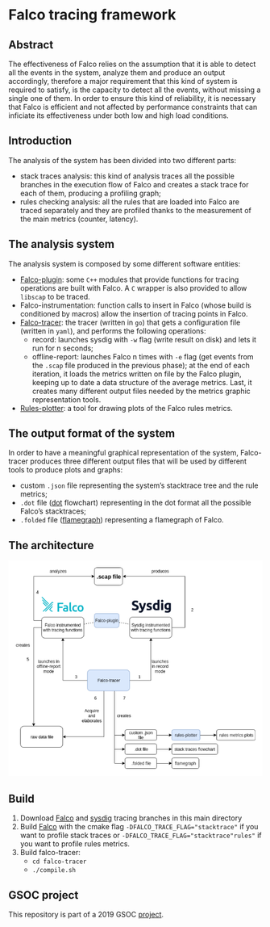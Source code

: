
# Falco tracing framework

## Abstract
The effectiveness of Falco relies on the assumption that it is able to detect all the events in the system, analyze them and produce an output accordingly, therefore a major requirement that this kind of system is required to satisfy, is the capacity to detect all the events, without missing a single one of them. In order to ensure this kind of reliability, it is necessary that Falco is efficient and not affected by performance constraints that can inficiate its effectiveness under both low and high load conditions.

## Introduction
The analysis of the system has been divided into two different parts:
-   stack traces analysis: this kind of analysis traces all the possible branches in the execution flow of Falco and creates a stack trace for each of them, producing a profiling graph;
-   rules checking analysis: all the rules that are loaded into Falco are traced separately and they are profiled thanks to the measurement of the main metrics (counter, latency).

## The analysis system
The analysis system is composed by some different software entities:
-   [Falco-plugin](falco-plugin): some  `C++`  modules that provide functions for tracing operations are built with Falco. A  `C`  wrapper is also provided to allow  `libscap`  to be traced.
-   Falco-instrumentation: function calls to insert in Falco (whose build is conditioned by macros) allow the insertion of tracing points in Falco.
-   [Falco-tracer](falco-tracer): the tracer (written in  `go`) that gets a configuration file (written in  `yaml`), and performs the following operations:
    -   record: launches sysdig with  `-w`  flag (write result on disk) and lets it run for n seconds;
    -   offline-report: launches Falco n times with  `-e`  flag (get events from the  `.scap`  file produced in the previous phase); at the end of each iteration, it loads the metrics written on file by the Falco plugin, keeping up to date a data structure of the average metrics. Last, it creates many different output files needed by the metrics graphic representation tools.
- [Rules-plotter](rules-plotter): a tool for drawing plots of the Falco rules metrics.


## The output format of the system

In order to have a meaningful graphical representation of the system, Falco-tracer produces three different output files that will be used by different tools to produce plots and graphs:

-   custom  `.json`  file representing the system’s stacktrace tree and the rule metrics;
-   `.dot`  file ([dot](https://www.graphviz.org/)  flowchart) representing in the dot format all the possible Falco’s stacktraces;
-   `.folded`  file ([flamegraph](https://github.com/brendangregg/FlameGraph)) representing a flamegraph of Falco.

## The architecture
![architecture](https://github.com/mLavacca/falco-tracing-framework/blob/assets/tracing_architecture.png)

## Build
1. Download [Falco](https://github.com/mLavacca/falco/tree/tracing) and [sysdig](https://github.com/mLavacca/sysdig/tree/tracing) tracing branches in this main directory
2. Build [Falco](https://falco.org/docs/installation) with the cmake flag `-DFALCO_TRACE_FLAG="stacktrace"` if you want to profile stack traces or `-DFALCO_TRACE_FLAG="stacktrace"rules"` if you want to profile rules metrics.
3. Build falco-tracer:
	* `cd falco-tracer`
	* `./compile.sh`


## GSOC project
This repository is part of a 2019 GSOC [project](https://summerofcode.withgoogle.com/projects/#5280508706029568).
